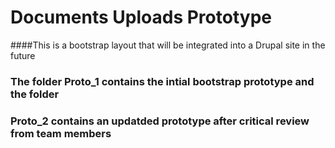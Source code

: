 # Documents Uploads Prototype

####This is a bootstrap layout that will be integrated into a Drupal site in the future

### The folder Proto_1 contains the intial bootstrap prototype and the folder  

### Proto_2 contains an updatded prototype after critical review from team members
